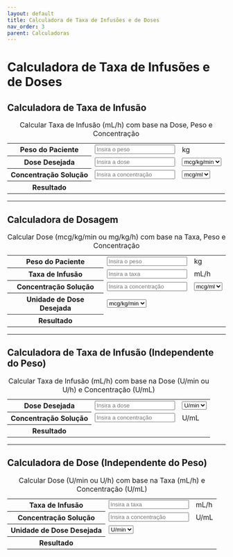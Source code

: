 ```yaml
---
layout: default
title: Calculadora de Taxa de Infusões e de Doses
nav_order: 3
parent: Calculadoras
---
```


# Calculadora de Taxa de Infusões e de Doses

## Calculadora de Taxa de Infusão

<table class="calculadora" aria-describedby="tbl-taxa-infusao-desc">
  <caption id="tbl-taxa-infusao-desc">Calcular Taxa de Infusão (mL/h) com base na Dose, Peso e Concentração</caption>
  <tbody>
    <tr>
      <th scope="row"><label for="pesoPaciente">Peso do Paciente</label></th>
      <td data-label="Valor"><input type="number" id="pesoPaciente" class="input-editavel" placeholder="Insira o peso" min="0" step="any"></td>
      <td data-label="Unidade">kg</td>
    </tr>
    <tr>
      <th scope="row"><label for="dosagem">Dose Desejada</label></th>
      <td data-label="Valor"><input type="number" id="dosagem" class="input-editavel" placeholder="Insira a dose" min="0" step="any"></td>
      <td data-label="Unidade">
        <select id="unidadeDosagem" class="input-editavel" style="width: auto;">
          <option value="mcg/kg/min">mcg/kg/min</option>
          <option value="mg/kg/h">mg/kg/h</option>
        </select>
      </td>
    </tr>
    <tr>
      <th scope="row"><label for="concentracao">Concentração Solução</label></th>
      <td data-label="Valor"><input type="number" id="concentracao" class="input-editavel" placeholder="Insira a concentração" min="0" step="any"></td>
      <td data-label="Unidade">
        <select id="unidadeConcentracao" class="input-editavel" style="width: auto;">
          <option value="mcg/ml">mcg/ml</option>
          <option value="mg/ml">mg/ml</option>
        </select>
      </td>
    </tr>
    <tr>
      <th scope="row">Resultado</th>
      <td data-label="Taxa Calculada (mL/h)" colspan="2" class="resultado" id="resultadoTaxaInfusao" aria-live="polite"></td>
    </tr>
  </tbody>
</table>
<!-- Botão de cálculo removido pois o JS atualiza em tempo real -->

---

## Calculadora de Dosagem

<table class="calculadora" aria-describedby="tbl-dosagem-desc">
  <caption id="tbl-dosagem-desc">Calcular Dose (mcg/kg/min ou mg/kg/h) com base na Taxa, Peso e Concentração</caption>
  <tbody>
    <tr>
      <th scope="row"><label for="pesoPacienteDosagem">Peso do Paciente</label></th>
      <td data-label="Valor"><input type="number" id="pesoPacienteDosagem" class="input-editavel" placeholder="Insira o peso" min="0" step="any"></td>
      <td data-label="Unidade">kg</td>
    </tr>
    <tr>
      <th scope="row"><label for="taxaDosagem">Taxa de Infusão</label></th>
      <td data-label="Valor"><input type="number" id="taxaDosagem" class="input-editavel" placeholder="Insira a taxa" min="0" step="any"></td>
      <td data-label="Unidade">mL/h</td>
    </tr>
    <tr>
      <th scope="row"><label for="concentracaoDosagem">Concentração Solução</label></th>
      <td data-label="Valor"><input type="number" id="concentracaoDosagem" class="input-editavel" placeholder="Insira a concentração" min="0" step="any"></td>
      <td data-label="Unidade">
        <select id="unidadeConcentracaoDosagem" class="input-editavel" style="width: auto;">
          <option value="mcg/ml">mcg/ml</option>
          <option value="mg/ml">mg/ml</option>
        </select>
      </td>
    </tr>
     <tr>
      <th scope="row"><label for="unidadeDosagemDesejada">Unidade de Dose Desejada</label></th>
      <td data-label="Unidade" colspan="2">
        <select id="unidadeDosagemDesejada" class="input-editavel" style="width: auto;">
          <option value="mcg/kg/min">mcg/kg/min</option>
          <option value="mg/kg/h">mg/kg/h</option>
        </select>
      </td>
    </tr>
    <tr>
      <th scope="row">Resultado</th>
      <td data-label="Dose Calculada" colspan="2" class="resultado" id="resultadoDosagem" aria-live="polite"></td>
    </tr>
  </tbody>
</table>
<!-- Botão de cálculo removido pois o JS atualiza em tempo real -->

---

## Calculadora de Taxa de Infusão (Independente do Peso)

<table class="calculadora" aria-describedby="tbl-taxa-infusao-indep-desc">
  <caption id="tbl-taxa-infusao-indep-desc">Calcular Taxa de Infusão (mL/h) com base na Dose (U/min ou U/h) e Concentração (U/mL)</caption>
  <tbody>
    <tr>
      <th scope="row"><label for="doseInfusao">Dose Desejada</label></th>
      <td data-label="Valor"><input type="number" id="doseInfusao" class="input-editavel" placeholder="Insira a dose" min="0" step="any"></td>
      <td data-label="Unidade">
        <select id="unidadeDoseInfusao" class="input-editavel" style="width: auto;">
          <option value="U/min">U/min</option>
          <option value="U/h">U/h</option>
        </select>
      </td>
    </tr>
    <tr>
      <th scope="row"><label for="concentracaoInfusao">Concentração Solução</label></th>
      <td data-label="Valor"><input type="number" id="concentracaoInfusao" class="input-editavel" placeholder="Insira a concentração" min="0" step="any"></td>
      <td data-label="Unidade">U/mL</td>
    </tr>
    <tr>
      <th scope="row">Resultado</th>
      <td data-label="Taxa Calculada (mL/h)" colspan="2" class="resultado" id="resultadoTaxaInfusaoIndependente" aria-live="polite"></td>
    </tr>
  </tbody>
</table>
<!-- Botão de cálculo removido pois o JS atualiza em tempo real -->

---

## Calculadora de Dose (Independente do Peso)

<table class="calculadora" aria-describedby="tbl-dose-indep-desc">
  <caption id="tbl-dose-indep-desc">Calcular Dose (U/min ou U/h) com base na Taxa (mL/h) e Concentração (U/mL)</caption>
  <tbody>
    <tr>
      <th scope="row"><label for="taxaDose">Taxa de Infusão</label></th>
      <td data-label="Valor"><input type="number" id="taxaDose" class="input-editavel" placeholder="Insira a taxa" min="0" step="any"></td>
      <td data-label="Unidade">mL/h</td>
    </tr>
    <tr>
      <th scope="row"><label for="concentracaoDose">Concentração Solução</label></th>
      <td data-label="Valor"><input type="number" id="concentracaoDose" class="input-editavel" placeholder="Insira a concentração" min="0" step="any"></td>
      <td data-label="Unidade">U/mL</td>
    </tr>
    <tr>
      <th scope="row"><label for="unidadeDoseDesejada">Unidade de Dose Desejada</label></th>
      <td data-label="Unidade" colspan="2">
        <select id="unidadeDoseDesejada" class="input-editavel" style="width: auto;">
          <option value="U/min">U/min</option>
          <option value="U/h">U/h</option>
        </select>
      </td>
    </tr>
    <tr>
      <th scope="row">Resultado</th>
      <td data-label="Dose Calculada" colspan="2" class="resultado" id="resultadoDoseIndependente" aria-live="polite"></td>
    </tr>
  </tbody>
</table>
<!-- Botão de cálculo removido pois o JS atualiza em tempo real -->

<script>
// Helper function to safely get element value or return NaN
function getNumericValue(id) {
  const element = document.getElementById(id);
  if (!element) return NaN;
  const value = parseFloat(element.value);
  // Treat empty string as NaN, but allow 0
  return element.value === '' ? NaN : value;
}

// Helper function to safely get element value
function getValue(id) {
    const element = document.getElementById(id);
    return element ? element.value : null;
}

// Helper function to set innerHTML safely
function setResult(id, htmlContent) {
    const element = document.getElementById(id);
    if (element) {
        element.innerHTML = htmlContent;
    }
}

// --- Calculadora de Taxa de Infusão (com peso) ---
function calcularTaxaInfusao() {
  const dose = getNumericValue('dosagem');
  const unidadeDose = getValue('unidadeDosagem');
  const peso = getNumericValue('pesoPaciente');
  const concentracao = getNumericValue('concentracao');
  const unidadeConc = getValue('unidadeConcentracao');

  let taxa = NaN;
  let resultado = '';

  if (isNaN(dose) || isNaN(peso) || isNaN(concentracao) || peso <= 0 || concentracao <= 0) {
    resultado = 'Preencha todos os campos com valores válidos.';
  } else {
    // Ajuste de concentração para mcg/ml (base unit for calculation)
    let concEmMcgMl = (unidadeConc === 'mg/ml') ? concentracao * 1000 : concentracao;

    if (unidadeDose === 'mcg/kg/min') {
      // dose (mcg/kg/min) * peso (kg) * 60 (min/h) / conc (mcg/ml) = taxa (ml/h)
      taxa = (dose * peso * 60) / concEmMcgMl;
    } else if (unidadeDose === 'mg/kg/h') {
      // dose (mg/kg/h) * peso (kg) * 1000 (mcg/mg) / conc (mcg/ml) = taxa (ml/h)
      taxa = (dose * peso * 1000) / concEmMcgMl;
    }

    if (!isNaN(taxa)) {
        resultado = `Taxa de infusão: <strong>${taxa.toFixed(2)} mL/h</strong>`;
    } else {
        resultado = 'Erro no cálculo ou unidade inválida.';
    }
  }
  setResult('resultadoTaxaInfusao', resultado);
}

// --- Calculadora de Dosagem (com peso) ---
function calcularDosagem() {
  const taxa = getNumericValue('taxaDosagem');
  const peso = getNumericValue('pesoPacienteDosagem');
  const concentracao = getNumericValue('concentracaoDosagem');
  const unidadeConc = getValue('unidadeConcentracaoDosagem');
  const unidadeDesejada = getValue('unidadeDosagemDesejada');

  let dosagem = NaN;
  let resultado = '';

  if (isNaN(taxa) || isNaN(peso) || isNaN(concentracao) || peso <= 0 || concentracao <= 0) {
    resultado = 'Preencha todos os campos com valores válidos.';
  } else {
    // Ajuste de concentração para mcg/ml
    let concEmMcgMl = (unidadeConc === 'mg/ml') ? concentracao * 1000 : concentracao;

    if (unidadeDesejada === 'mcg/kg/min') {
      // taxa (ml/h) * conc (mcg/ml) / peso (kg) / 60 (min/h) = dose (mcg/kg/min)
      dosagem = (taxa * concEmMcgMl) / (peso * 60);
      resultado = `Dosagem: <strong>${dosagem.toFixed(3)} mcg/kg/min</strong>`;
    } else if (unidadeDesejada === 'mg/kg/h') {
      // taxa (ml/h) * conc (mcg/ml) / peso (kg) / 1000 (mcg/mg) = dose (mg/kg/h)
      dosagem = (taxa * concEmMcgMl) / (peso * 1000);
      resultado = `Dosagem: <strong>${dosagem.toFixed(3)} mg/kg/h</strong>`;
    } else {
         resultado = 'Unidade de dose desejada inválida.';
    }
  }
  setResult('resultadoDosagem', resultado);
}

// --- Calculadora de Taxa de Infusão (Independente do Peso, U/min ou U/h) ---
function calcularTaxaInfusaoIndependente() {
  const dose = getNumericValue('doseInfusao');
  const unidadeDose = getValue('unidadeDoseInfusao');
  const concentracao = getNumericValue('concentracaoInfusao'); // Assume U/mL

  let taxa = NaN;
  let resultado = '';

  if (isNaN(dose) || isNaN(concentracao) || concentracao <= 0) {
    resultado = 'Preencha todos os campos com valores válidos.';
  } else {
    if (unidadeDose === 'U/min') {
      // dose (U/min) * 60 (min/h) / conc (U/ml) = taxa (ml/h)
      taxa = (dose * 60) / concentracao;
    } else if (unidadeDose === 'U/h') {
      // dose (U/h) / conc (U/ml) = taxa (ml/h)
      taxa = dose / concentracao;
    }

     if (!isNaN(taxa)) {
        resultado = `Taxa de infusão: <strong>${taxa.toFixed(2)} mL/h</strong>`;
    } else {
        resultado = 'Erro no cálculo ou unidade inválida.';
    }
  }
  setResult('resultadoTaxaInfusaoIndependente', resultado);
}

// --- Calculadora de Dose (Independente do Peso, U/min ou U/h) ---
function calcularDoseIndependente() {
  const taxa = getNumericValue('taxaDose');
  const concentracao = getNumericValue('concentracaoDose'); // Assume U/mL
  const unidadeDoseDesejada = getValue('unidadeDoseDesejada');

  let dose = NaN;
  let resultado = '';

  if (isNaN(taxa) || isNaN(concentracao) || concentracao <= 0) {
    resultado = 'Preencha todos os campos com valores válidos.';
  } else {
    if (unidadeDoseDesejada === 'U/min') {
      // taxa (ml/h) * conc (U/ml) / 60 (min/h) = dose (U/min)
      dose = (taxa * concentracao) / 60;
      resultado = `Dose: <strong>${dose.toFixed(2)} U/min</strong>`;
    } else if (unidadeDoseDesejada === 'U/h') {
      // taxa (ml/h) * conc (U/ml) = dose (U/h)
      dose = taxa * concentracao;
      resultado = `Dose: <strong>${dose.toFixed(2)} U/h</strong>`;
    } else {
        resultado = 'Unidade de dose desejada inválida.';
    }
  }
  setResult('resultadoDoseIndependente', resultado);
}

// --- Setup Event Listeners ---
document.addEventListener('DOMContentLoaded', function() {
  const calculators = [
    { func: calcularTaxaInfusao, ids: ['dosagem', 'unidadeDosagem', 'pesoPaciente', 'concentracao', 'unidadeConcentracao'] },
    { func: calcularDosagem, ids: ['taxaDosagem', 'pesoPacienteDosagem', 'concentracaoDosagem', 'unidadeConcentracaoDosagem', 'unidadeDosagemDesejada'] },
    { func: calcularTaxaInfusaoIndependente, ids: ['doseInfusao', 'unidadeDoseInfusao', 'concentracaoInfusao'] },
    { func: calcularDoseIndependente, ids: ['taxaDose', 'concentracaoDose', 'unidadeDoseDesejada'] }
  ];

  calculators.forEach(calc => {
    calc.ids.forEach(id => {
      const el = document.getElementById(id);
      if (el) {
        const eventType = (el.tagName === 'SELECT') ? 'change' : 'input';
        el.addEventListener(eventType, calc.func);
      }
    });
    // Initial calculation on load
    calc.func();
  });
});
</script>
